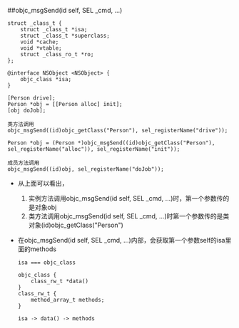 ##objc_msgSend(id self, SEL _cmd, ...)


```
struct _class_t {
	struct _class_t *isa;
	struct _class_t *superclass;
	void *cache;
	void *vtable;
	struct _class_ro_t *ro;
};
	
@interface NSObject <NSObject> {
    objc_class *isa;
}

```
```
[Person drive];
Person *obj = [[Person alloc] init];
[obj doJob];
```
```
类方法调用
objc_msgSend((id)objc_getClass("Person"), sel_registerName("drive"));

Person *obj = (Person *)objc_msgSend((id)objc_getClass("Person"), sel_registerName("alloc")), sel_registerName("init"));

成员方法调用
objc_msgSend((id)obj, sel_registerName("doJob"));

```

* 从上面可以看出，
	
	1. 实例方法调用objc_msgSend(id self, SEL _cmd, ...)时，第一个参数传的是对象obj
	2. 类方法调用objc_msgSend(id self, SEL _cmd, ...)时第一个参数传的是类对象(id)objc_getClass("Person")
* 在objc_msgSend(id self, SEL _cmd, ...)内部，会获取第一个参数self的isa里面的methods

	```
	isa === objc_class
	
	objc_class {
		class_rw_t *data()
	}
	class_rw_t {
		method_array_t methods;
	}
	
	isa -> data() -> methods
	
	```


